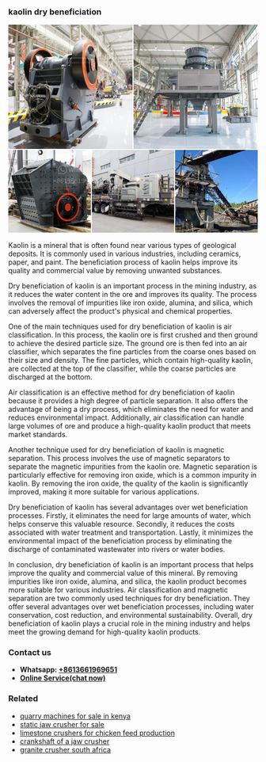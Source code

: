 <h3>kaolin dry beneficiation</h3><img src='1703042127.jpg' alt=''><p>Kaolin is a mineral that is often found near various types of geological deposits. It is commonly used in various industries, including ceramics, paper, and paint. The beneficiation process of kaolin helps improve its quality and commercial value by removing unwanted substances.</p><p>Dry beneficiation of kaolin is an important process in the mining industry, as it reduces the water content in the ore and improves its quality. The process involves the removal of impurities like iron oxide, alumina, and silica, which can adversely affect the product's physical and chemical properties.</p><p>One of the main techniques used for dry beneficiation of kaolin is air classification. In this process, the kaolin ore is first crushed and then ground to achieve the desired particle size. The ground ore is then fed into an air classifier, which separates the fine particles from the coarse ones based on their size and density. The fine particles, which contain high-quality kaolin, are collected at the top of the classifier, while the coarse particles are discharged at the bottom.</p><p>Air classification is an effective method for dry beneficiation of kaolin because it provides a high degree of particle separation. It also offers the advantage of being a dry process, which eliminates the need for water and reduces environmental impact. Additionally, air classification can handle large volumes of ore and produce a high-quality kaolin product that meets market standards.</p><p>Another technique used for dry beneficiation of kaolin is magnetic separation. This process involves the use of magnetic separators to separate the magnetic impurities from the kaolin ore. Magnetic separation is particularly effective for removing iron oxide, which is a common impurity in kaolin. By removing the iron oxide, the quality of the kaolin is significantly improved, making it more suitable for various applications.</p><p>Dry beneficiation of kaolin has several advantages over wet beneficiation processes. Firstly, it eliminates the need for large amounts of water, which helps conserve this valuable resource. Secondly, it reduces the costs associated with water treatment and transportation. Lastly, it minimizes the environmental impact of the beneficiation process by eliminating the discharge of contaminated wastewater into rivers or water bodies.</p><p>In conclusion, dry beneficiation of kaolin is an important process that helps improve the quality and commercial value of this mineral. By removing impurities like iron oxide, alumina, and silica, the kaolin product becomes more suitable for various industries. Air classification and magnetic separation are two commonly used techniques for dry beneficiation. They offer several advantages over wet beneficiation processes, including water conservation, cost reduction, and environmental sustainability. Overall, dry beneficiation of kaolin plays a crucial role in the mining industry and helps meet the growing demand for high-quality kaolin products.</p><h3>Contact us</h3><ul><li><strong>Whatsapp:&nbsp;<a href="https://wa.me/8613661969651">+8613661969651</a></strong></li><li><a href="https://swt.shibang-china.com/?git&amp;zhl&amp;kaolin dry beneficiation"><strong>Online Service(chat now)</strong></a></li></ul><h3>Related</h3><ul><li><a href='quarry machines for sale in kenya.md'>quarry machines for sale in kenya</a></li><li><a href='static jaw crusher for sale.md'>static jaw crusher for sale</a></li><li><a href='limestone crushers for chicken feed production.md'>limestone crushers for chicken feed production</a></li><li><a href='crankshaft of a jaw crusher.md'>crankshaft of a jaw crusher</a></li><li><a href='granite crusher south africa.md'>granite crusher south africa</a></li></ul>